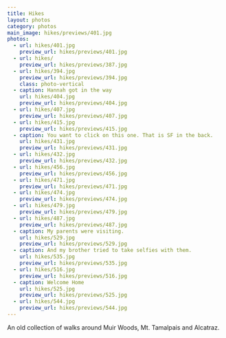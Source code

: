 ```yaml
---
title: Hikes
layout: photos
category: photos
main_image: hikes/previews/401.jpg
photos:
  - url: hikes/401.jpg
    preview_url: hikes/previews/401.jpg
  - url: hikes/
    preview_url: hikes/previews/387.jpg
  - url: hikes/394.jpg
    preview_url: hikes/previews/394.jpg
    class: photo-vertical
  - caption: Hannah got in the way
    url: hikes/404.jpg
    preview_url: hikes/previews/404.jpg
  - url: hikes/407.jpg
    preview_url: hikes/previews/407.jpg
  - url: hikes/415.jpg
    preview_url: hikes/previews/415.jpg
  - caption: You want to click on this one. That is SF in the back.
    url: hikes/431.jpg
    preview_url: hikes/previews/431.jpg
  - url: hikes/432.jpg
    preview_url: hikes/previews/432.jpg
  - url: hikes/456.jpg
    preview_url: hikes/previews/456.jpg
  - url: hikes/471.jpg
    preview_url: hikes/previews/471.jpg
  - url: hikes/474.jpg
    preview_url: hikes/previews/474.jpg
  - url: hikes/479.jpg
    preview_url: hikes/previews/479.jpg
  - url: hikes/487.jpg
    preview_url: hikes/previews/487.jpg
  - caption: My parents were visiting.
    url: hikes/529.jpg
    preview_url: hikes/previews/529.jpg
  - caption: And my brother tried to take selfies with them.
    url: hikes/535.jpg
    preview_url: hikes/previews/535.jpg
  - url: hikes/516.jpg
    preview_url: hikes/previews/516.jpg
  - caption: Welcome Home
    url: hikes/525.jpg
    preview_url: hikes/previews/525.jpg
  - url: hikes/544.jpg
    preview_url: hikes/previews/544.jpg
---
```


An old collection of walks around Muir Woods, Mt. Tamalpais and Alcatraz.